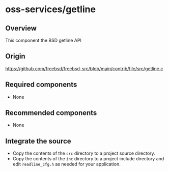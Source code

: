 # oss-services/getline

## Overview

This component the BSD getline API

## Origin

https://github.com/freebsd/freebsd-src/blob/main/contrib/file/src/getline.c

## Required components

- None

## Recommended components

- None

## Integrate the source

- Copy the contents of the `src` directory to a project source directory.
- Copy the contents of the `inc` directory to a project include directory
  and edit `readline_cfg.h` as needed for your application.

